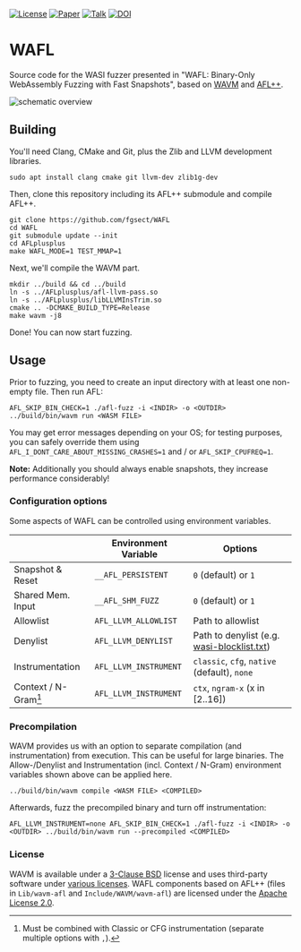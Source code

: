 [![License](https://img.shields.io/github/license/fgsect/wafl)](LICENSE.txt)
[![Paper](https://img.shields.io/badge/paper-pdf-brightgreen)](paper.pdf)
[![Talk](https://img.shields.io/badge/talk-pdf-brightgreen)](WAFL@ROOTS21.pdf)
[![DOI](https://img.shields.io/badge/doi-10.1145/3503921.3503924-blue)](https://doi.org/10.1145/3503921.3503924)

# WAFL

Source code for the WASI fuzzer presented in "WAFL: Binary-Only WebAssembly Fuzzing with Fast Snapshots",
based on [WAVM](https://github.com/WAVM/WAVM) and [AFL++](https://github.com/AFLplusplus/AFLplusplus).

![schematic overview](wafl.png)

## Building

You'll need Clang, CMake and Git, plus the Zlib and LLVM development libraries.
```
sudo apt install clang cmake git llvm-dev zlib1g-dev
```
Then, clone this repository including its AFL++ submodule and compile AFL++.
```
git clone https://github.com/fgsect/WAFL
cd WAFL
git submodule update --init
cd AFLplusplus
make WAFL_MODE=1 TEST_MMAP=1
```
Next, we'll compile the WAVM part.
```
mkdir ../build && cd ../build
ln -s ../AFLplusplus/afl-llvm-pass.so
ln -s ../AFLplusplus/libLLVMInsTrim.so
cmake .. -DCMAKE_BUILD_TYPE=Release
make wavm -j8
```
Done! You can now start fuzzing.

## Usage

Prior to fuzzing, you need to create an input directory with at least one
non-empty file. Then run AFL:
```
AFL_SKIP_BIN_CHECK=1 ./afl-fuzz -i <INDIR> -o <OUTDIR> ../build/bin/wavm run <WASM FILE>
```
You may get error messages depending on your OS;
for testing purposes, you can safely override them using
`AFL_I_DONT_CARE_ABOUT_MISSING_CRASHES=1` and / or `AFL_SKIP_CPUFREQ=1`.

**Note:** Additionally you should always enable snapshots, they increase
performance considerably!

### Configuration options

Some aspects of WAFL can be controlled using environment variables.

|                     | Environment Variable | Options                         |
|---------------------|----------------------|---------------------------------|
| Snapshot & Reset    | `__AFL_PERSISTENT`   | `0` (default) or `1`            |
| Shared Mem. Input   | `__AFL_SHM_FUZZ`     | `0` (default) or `1`            |
| Allowlist           | `AFL_LLVM_ALLOWLIST` | Path to allowlist               |
| Denylist            | `AFL_LLVM_DENYLIST`  | Path to denylist (e.g. [wasi-blocklist.txt](wasi-blocklist.txt)) |
| Instrumentation     | `AFL_LLVM_INSTRUMENT`| `classic`, `cfg`, `native` (default), `none` |
| Context / N-Gram[^1]| `AFL_LLVM_INSTRUMENT`| `ctx`, `ngram-x` (x in [2..16]) |

[^1]: Must be combined with Classic or CFG instrumentation
(separate multiple options with `,`).

### Precompilation

WAVM provides us with an option to separate compilation (and instrumentation)
from execution. This can be useful for large binaries.
The Allow-/Denylist and Instrumentation (incl. Context / N-Gram) environment
variables shown above can be applied here.
```
../build/bin/wavm compile <WASM FILE> <COMPILED>
```
Afterwards, fuzz the precompiled binary and turn off instrumentation:
```
AFL_LLVM_INSTRUMENT=none AFL_SKIP_BIN_CHECK=1 ./afl-fuzz -i <INDIR> -o <OUTDIR> ../build/bin/wavm run --precompiled <COMPILED>
```

### License

WAVM is available under a [3-Clause BSD](LICENSE.txt) license and uses
third-party software under [various licenses](THIRD-PARTY.md).
WAFL components based on AFL++ (files in `Lib/wavm-afl` and `Include/WAVM/wavm-afl`) are licensed under the [Apache License 2.0](https://github.com/AFLplusplus/AFLplusplus/blob/stable/LICENSE).
